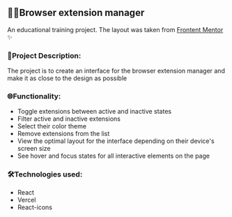 ## ⛓️‍💥Browser extension manager

An educational training project. The layout was taken from [Frontent Mentor](https://www.frontendmentor.io/challenges) ✨

### 📓Project Description:

The project is to create an interface for the browser extension manager and make it as close to the design as possible

### 🌐Functionality:

-   Toggle extensions between active and inactive states
-   Filter active and inactive extensions
-   Select their color theme
-   Remove extensions from the list
-   View the optimal layout for the interface depending on their device's screen size
-   See hover and focus states for all interactive elements on the page

### 🛠️Technologies used:

-   React
-   Vercel
-   React-icons
